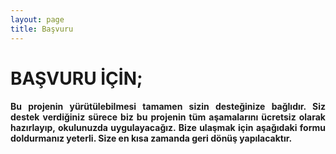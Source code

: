 ```yaml
---
layout: page
title: Başvuru
---
```

<div class="row">
    <div class="col-12 text-center">
        <h1>BAŞVURU İÇİN;</h1>
    </div>
    <div class="col-12 mt-2" style="text-align: justify;">
        <h4>Bu projenin yürütülebilmesi tamamen sizin desteğinize bağlıdır. Siz destek verdiğiniz sürece biz bu projenin tüm aşamalarını ücretsiz olarak hazırlayıp, okulunuzda uygulayacağız. Bize ulaşmak için aşağıdaki formu doldurmanız yeterli. Size en kısa zamanda geri dönüş yapılacaktır.
        </h4>
    </div>
</div>